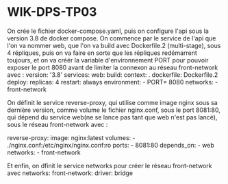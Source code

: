 # WIK-DPS-TP03

On crée le fichier docker-compose.yaml, puis on configure l'api sous la version 3.8 de docker compose. On commence par le service de l'api que l'on va nommer web, que l'on va build avec Dockerfile.2 (multi-stage), sous 4 répliques, puis on va faire en sorte que les répliques redémarrent toujours, et on va créér la variable d'environnement PORT pour pouvoir exposer le port 8080 avant de limiter la connexon au réseau front-network avec :
version: '3.8'
services:
  web:
      build:
        context: .
        dockerfile: Dockerfile.2
      deploy:
        replicas: 4
      restart: always
      environment:
        - PORT= 8080
      networks:
        - front-network
  
On définit le service reverse-proxy, qui utilise comme image nginx sous sa dernière version, comme volume le fichier nginx.conf, sous le port 8081:80, qui dépend du service web(ne se lance pas tant que web n'est pas lancé), sous le réseau front-network avec :

  reverse-proxy:
    image: nginx:latest
    volumes:
      - ./nginx.conf:/etc/nginx/nginx.conf:ro
    ports:
      - 8081:80
    depends_on:
      - web
    networks:
      - front-network 
      
Et enfin, on dfinit le service networks pour créer le réseau front-network avec 
networks:
  front-network:
    driver: bridge
